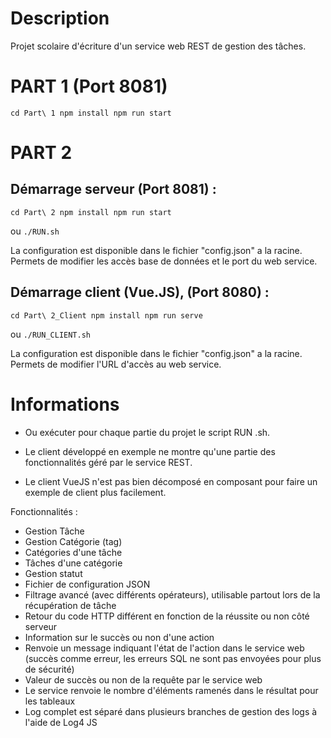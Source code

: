 # Description
Projet scolaire d'écriture d'un service web REST de gestion des tâches.

# PART 1 (Port 8081)
`cd Part\ 1
npm install
npm run start`




# PART 2
## Démarrage serveur (Port 8081) :
`cd Part\ 2
npm install
npm run start`

ou `./RUN.sh`

La configuration est disponible dans le fichier "config.json" a la racine. Permets de modifier les accès base de données et le port du web service.



## Démarrage client (Vue.JS), (Port 8080) :
`cd Part\ 2_Client
npm install
npm run serve`

ou `./RUN_CLIENT.sh`

La configuration est disponible dans le fichier "config.json" a la racine. Permets de modifier l'URL d'accès au web service.



# Informations
* Ou exécuter pour chaque partie du projet le script RUN .sh.

* Le client développé en exemple ne montre qu'une partie des fonctionnalités géré par le service REST.
* Le client VueJS n'est pas bien décomposé en composant pour faire un exemple de client plus facilement.

Fonctionnalités :
* Gestion Tâche
* Gestion Catégorie (tag)
* Catégories d'une tâche
* Tâches d'une catégorie
* Gestion statut
* Fichier de configuration JSON
* Filtrage avancé (avec différents opérateurs), utilisable partout lors de la récupération de tâche
* Retour du code HTTP différent en fonction de la réussite ou non côté serveur
* Information sur le succès ou non d'une action
* Renvoie un message indiquant l'état de l'action dans le service web (succès comme erreur, les erreurs SQL ne sont pas envoyées pour plus de sécurité)
* Valeur de succès ou non de la requête par le service web
* Le service renvoie le nombre d'éléments ramenés dans le résultat pour les tableaux
* Log complet est séparé dans plusieurs branches de gestion des logs à l'aide de Log4 JS